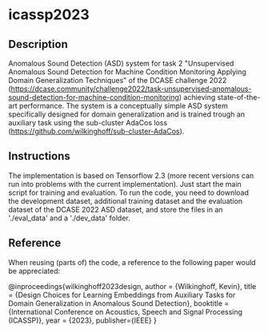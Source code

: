 # icassp2023

## Description

Anomalous Sound Detection (ASD) system for task 2 "Unsupervised Anomalous Sound Detection for Machine Condition Monitoring Applying Domain Generalization Techniques" of the DCASE challenge 2022 (https://dcase.community/challenge2022/task-unsupervised-anomalous-sound-detection-for-machine-condition-monitoring) achieving state-of-the-art performance. The system is a conceptually simple ASD system specifically designed for domain generalization and is trained trough an auxiliary task using the sub-cluster AdaCos loss (https://github.com/wilkinghoff/sub-cluster-AdaCos).

## Instructions

The implementation is based on Tensorflow 2.3 (more recent versions can run into problems with the current implementation). Just start the main script for training and evaluation. To run the code, you need to download the development dataset, additional training dataset and the evaluation dataset of the DCASE 2022 ASD dataset, and store the files in an './eval_data' and a './dev_data' folder.

## Reference

When reusing (parts of) the code, a reference to the following paper would be appreciated:

@inproceedings{wilkinghoff2023design,
  author = {Wilkinghoff, Kevin},
  title  = {Design Choices for Learning Embeddings from Auxiliary Tasks for Domain Generalization in Anomalous Sound Detection},
  booktitle = {International Conference on Acoustics, Speech and Signal Processing (ICASSP)},
  year   = {2023},
  publisher={IEEE}
}
